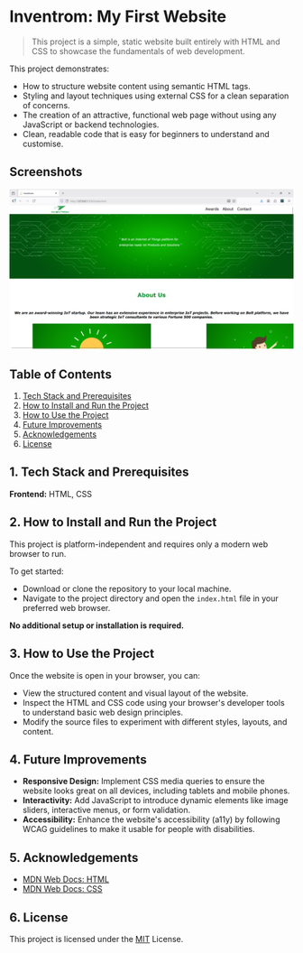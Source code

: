 
# Inventrom: My First Website

> This project is a simple, static website built entirely with HTML and CSS to showcase the fundamentals of web development.

This project demonstrates:
- How to structure website content using semantic HTML tags.
- Styling and layout techniques using external CSS for a clean separation of concerns.
- The creation of an attractive, functional web page without using any JavaScript or backend technologies.
- Clean, readable code that is easy for beginners to understand and customise.


## Screenshots

![](/assets/screenshot.png)


## Table of Contents

1. [Tech Stack and Prerequisites](#1-tech-stack-and-prerequisites)
2. [How to Install and Run the Project](#2-how-to-install-and-run-the-project)
3. [How to Use the Project](#3-how-to-use-the-project)
4. [Future Improvements](#4-future-improvements)
5. [Acknowledgements](#5-acknowledgements)
6. [License](#6-license)

## 1. Tech Stack and Prerequisites

**Frontend:** HTML, CSS

## 2. How to Install and Run the Project

This project is platform-independent and requires only a modern web browser to run.

To get started:
- Download or clone the repository to your local machine.
- Navigate to the project directory and open the `index.html` file in your preferred web browser.

**No additional setup or installation is required.**

## 3. How to Use the Project

Once the website is open in your browser, you can:
- View the structured content and visual layout of the website.
- Inspect the HTML and CSS code using your browser's developer tools to understand basic web design principles.
- Modify the source files to experiment with different styles, layouts, and content.

##  4. Future Improvements

- **Responsive Design:** Implement CSS media queries to ensure the website looks great on all devices, including tablets and mobile phones.
- **Interactivity:** Add JavaScript to introduce dynamic elements like image sliders, interactive menus, or form validation.
- **Accessibility:** Enhance the website's accessibility (a11y) by following WCAG guidelines to make it usable for people with disabilities.

## 5. Acknowledgements
 - [MDN Web Docs: HTML](https://developer.mozilla.org/docs/Web/HTML)
 - [MDN Web Docs: CSS](https://developer.mozilla.org/docs/Web/CSS)

## 6. License
This project is licensed under the [MIT](LICENSE) License.
